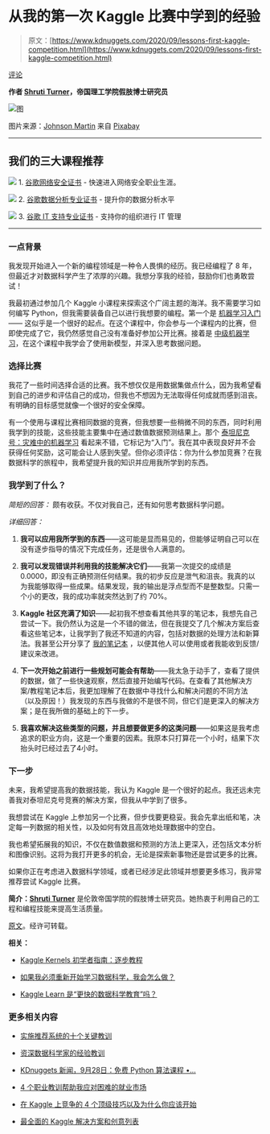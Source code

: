 # 从我的第一次 Kaggle 比赛中学到的经验

> 原文：[https://www.kdnuggets.com/2020/09/lessons-first-kaggle-competition.html](https://www.kdnuggets.com/2020/09/lessons-first-kaggle-competition.html)

[评论](#comments)

**作者 [Shruti Turner](https://www.linkedin.com/in/shrutiturner/)，帝国理工学院假肢博士研究员**

![图](../Images/06a877f8c05548ed56f03a71d239c368.png)

图片来源：[Johnson Martin](https://pixabay.com/users/JohnsonMartin-724525/?utm_source=link-attribution&amp;utm_medium=referral&amp;utm_campaign=image&amp;utm_content=1084923) 来自 [Pixabay](https://pixabay.com/?utm_source=link-attribution&amp;utm_medium=referral&amp;utm_campaign=image&amp;utm_content=1084923)

* * *

## 我们的三大课程推荐

![](../Images/0244c01ba9267c002ef39d4907e0b8fb.png) 1. [谷歌网络安全证书](https://www.kdnuggets.com/google-cybersecurity) - 快速进入网络安全职业生涯。

![](../Images/e225c49c3c91745821c8c0368bf04711.png) 2. [谷歌数据分析专业证书](https://www.kdnuggets.com/google-data-analytics) - 提升你的数据分析水平

![](../Images/0244c01ba9267c002ef39d4907e0b8fb.png) 3. [谷歌 IT 支持专业证书](https://www.kdnuggets.com/google-itsupport) - 支持你的组织进行 IT 管理

* * *

### 一点背景

我发现开始进入一个新的编程领域是一种令人畏惧的经历。我已经编程了 8 年，但最近才对数据科学产生了浓厚的兴趣。我想分享我的经验，鼓励你们也勇敢尝试！

我最初通过参加几个 Kaggle 小课程来探索这个广阔主题的海洋。我不需要学习如何编写 Python，但我需要装备自己以进行我想要的编程。第一个是 [机器学习入门](https://www.kaggle.com/learn/intro-to-machine-learning) —— 这似乎是一个很好的起点。在这个课程中，你会参与一个课程内的比赛，但即使完成了它，我仍然感觉自己没有准备好参加公开比赛。接着是 [中级机器学习](https://www.kaggle.com/learn/intermediate-machine-learning)，在这个课程中我学会了使用新模型，并深入思考数据问题。

### 选择比赛

我花了一些时间选择合适的比赛。我不想仅仅是用数据集做点什么，因为我希望看到自己的进步和评估自己的成功，但我也不想因为无法取得任何成就而感到沮丧。有明确的目标感觉就像一个很好的安全保障。

有一个使用与课程比赛相同数据的竞赛，但我想要一些稍微不同的东西，同时利用我学到的技能，这些技能主要集中在通过数值数据预测结果上。那个 [泰坦尼克号：灾难中的机器学习](https://www.kaggle.com/c/titanic) 看起来不错，它标记为“入门”。我在其中表现良好并不会获得任何奖励，这可能会让人感到失望。但你必须评估：你为什么参加竞赛？在我数据科学的旅程中，我希望提升我的知识并应用我所学到的东西。

### 我学到了什么？

*简短的回答：* 颇有收获。不仅对我自己，还有如何思考数据科学问题。

*详细回答：*

1.  **我可以应用我所学到的东西**——这可能是显而易见的，但能够证明自己可以在没有逐步指导的情况下完成任务，还是很令人满意的。

1.  **我可以发现错误并利用我的技能解决它们**——我第一次提交的成绩是 0.0000，即没有正确预测任何结果。我的初步反应是泄气和沮丧。我真的以为我能够取得一些成果。结果发现，我的输出是浮点型而不是整数型。只需一个小的更改，我的成功率就突然达到了约 70%。

1.  **Kaggle 社区充满了知识**——起初我不想查看其他共享的笔记本，我想先自己尝试一下。我仍然认为这是一个不错的做法，但在我提交了几个解决方案后查看这些笔记本，让我学到了我还不知道的内容，包括对数据的处理方法和新算法。我甚至公开分享了 [我的笔记本](https://www.kaggle.com/shrutiturner/titanic-randomforestregressor) ，以便其他人可以使用或者我能收到反馈/建议来改进。

1.  **下一次开始之前进行一些规划可能会有帮助**——我太急于动手了，查看了提供的数据，做了一些快速观察，然后直接开始编写代码。在查看了其他解决方案/教程笔记本后，我更加理解了在数据中寻找什么和解决问题的不同方法（以及原因！）我发现的东西与我做的不是很不同，但它们是更深入的解决方案；是在我所做的基础上的下一步。

1.  **我喜欢解决这些类型的问题，并且想要做更多的这类问题**——如果这是我考虑追求的职业方向，这是一个重要的因素。我原本只打算花一个小时，结果下次抬头时已经过去了4小时。

### 下一步

未来，我希望提高我的数据技能，我认为 Kaggle 是一个很好的起点。我还远未完善我对泰坦尼克号竞赛的解决方案，但我从中学到了很多。

我想尝试在 Kaggle 上参加另一个比赛，但步伐要更稳妥。我会先拿出纸和笔，决定每一列数据的相关性，以及如何有效且高效地处理数据中的空白。

我也希望拓展我的知识，不仅在数值数据和预测的方法上更深入，还包括文本分析和图像识别。这将为我打开更多的机会，无论是探索新事物还是尝试更多的比赛。

如果你正在考虑进入数据科学领域，或者已经涉足此领域并想要更多练习，我非常推荐尝试 Kaggle 比赛。

**简介：[Shruti Turner](https://www.linkedin.com/in/shrutiturner/)** 是伦敦帝国学院的假肢博士研究员。她热衷于利用自己的工程和编程技能来提高生活质量。

[原文](https://towardsdatascience.com/lessons-from-my-first-kaggle-competition-f51b61444115)。经许可转载。

**相关：**

+   [Kaggle Kernels 初学者指南：逐步教程](/2019/07/kaggle-kernels-guide-beginners-tutorial.html)

+   [如果我必须重新开始学习数据科学，我会怎么做？](/2020/08/start-learning-data-science-again.html)

+   [Kaggle Learn 是“更快的数据科学教育”吗？](/2019/08/kaggle-learn-faster-data-science-education.html)

### 更多相关内容

+   [实施推荐系统的十个关键教训](https://www.kdnuggets.com/2022/07/ten-key-lessons-implementing-recommendation-systems-business.html)

+   [资深数据科学家的经验教训](https://www.kdnuggets.com/2022/09/lessons-senior-data-scientist.html)

+   [KDnuggets 新闻，9月28日：免费 Python 算法课程 •…](https://www.kdnuggets.com/2022/n38.html)

+   [4 个职业教训帮助我应对困难的就业市场](https://www.kdnuggets.com/2023/05/4-lessons-made-difference-navigating-current-job-market.html)

+   [在 Kaggle 上竞争的 4 个顶级技巧以及为什么你应该开始](https://www.kdnuggets.com/2022/05/packt-top-4-tricks-competing-kaggle-start.html)

+   [最全面的 Kaggle 解决方案和创意列表](https://www.kdnuggets.com/2022/11/comprehensive-list-kaggle-solutions-ideas.html)
